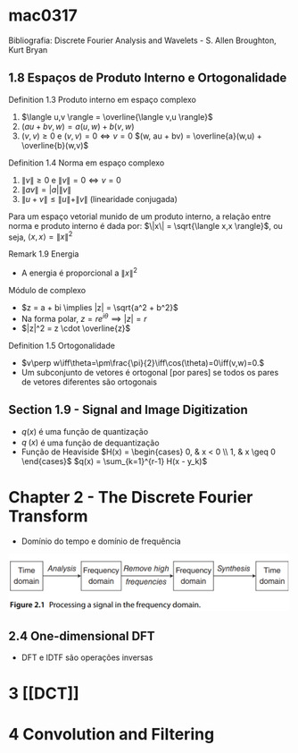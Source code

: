 # mac0317

Bibliografia: Discrete Fourier Analysis and Wavelets - S. Allen Broughton, Kurt Bryan

## 1.8 Espaços de Produto Interno e Ortogonalidade

Definition 1.3 Produto interno em espaço complexo
1. $\langle u,v \rangle = \overline{\langle v,u \rangle}$
2. $(au + bv, w) = a(u,w) + b(v,w)$
3. $(v,v) \geq 0$ e $(v,v) = 0 \iff v = 0$
$(w, au + bv) = \overline{a}(w,u) + \overline{b}(w,v)$

Definition 1.4 Norma em espaço complexo
1. $\|v\| \geq 0$ e $\|v\| = 0 \iff v = 0$
2. $\|av\| = |a|\|v\|$
3. $\|u + v\| \leq \|u\| + \|v\|$ (linearidade conjugada)

Para um espaço vetorial munido de um produto interno, a relação entre norma e produto interno é dada por: $\|x\| = \sqrt{\langle x,x \rangle}$, ou seja, $\langle x,x \rangle = \|x\|^2$

Remark 1.9 Energia
- A energia é proporcional a $\|x\|^2$

Módulo de complexo
- $z = a + bi \implies |z| = \sqrt{a^2 + b^2}$
- Na forma polar, $z = re^{i \theta} \implies |z| = r$
- $|z|^2 = z \cdot \overline{z}$

Definition 1.5 Ortogonalidade
- $v\perp w\iff\theta=\pm\frac{\pi}{2}\iff\cos(\theta)=0\iff(v,w)=0.$
- Um subconjunto de vetores é ortogonal [por pares] se todos os pares de vetores diferentes são ortogonais

## Section 1.9 - Signal and Image Digitization

- $q(x)$ é uma função de quantização
- $q^~(x)$ é uma função de dequantização
- Função de Heaviside
$H(x) = \begin{cases} 0, & x < 0 \\ 1, & x \geq 0 \end{cases}$
$q(x) = \sum_{k=1}^{r-1} H(x - y_k)$

# Chapter 2 - The Discrete Fourier Transform

- Domínio do tempo e domínio de frequência

![Alt text](image-3.png)

## 2.4 One-dimensional DFT

- DFT e IDTF são operações inversas

# 3 [[DCT]]

# 4 Convolution and Filtering

